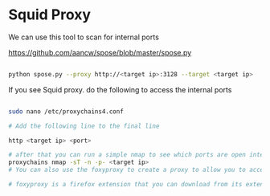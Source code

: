 # Squid Proxy

We can use this tool to scan for internal ports

https://github.com/aancw/spose/blob/master/spose.py

```bash

python spose.py --proxy http://<target ip>:3128 --target <target ip>
```

If you see Squid proxy. do the following to access the internal ports

```bash

sudo nano /etc/proxychains4.conf

# Add the following line to the final line

http <target ip> <port>

# after that you can run a simple nmap to see which ports are open internally on the target
proxychains nmap -sT -n -p- <target ip>
# You can also use the foxyproxy to create a proxy to allow you to access web servers internally!

# foxyproxy is a firefox extension that you can download from its extension page

```